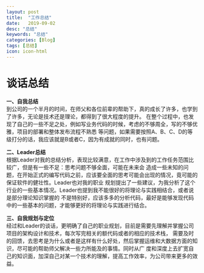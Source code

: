 ```yaml
---
layout: post
title:  "工作总结"
date:   2019-09-02
desc: "总结"
keywords: "总结"
categories: [Blog]
tags: [总结]
icon: icon-html
---
```


# 谈话总结

**一、自我总结**  
到公司的一个半月的时间，在师父和各位前辈的帮助下，真的成长了许多，也学到了许多，无论是技术还是理论，都得到了很大程度的提升。
在整个过程中，也发现了自己的一些不足之处，例如写业务代码的时候，考虑的不够周全，写的不够优雅，项目的部署和整体发布流程不熟悉
等问题，如果需要按照A、B、C、D的等级打分的话，我应该就是B或者C，因为有成就的同时，也有问题。

**二、Leader总结**  
根据Leader对我的总结分析，表现比较满意，在工作中涉及到的工作任务范围比较广，但是有一些不足：思考问题不够全面，可能在未来会
造成一些未知的问题，在开始正式的编写代码之前，应该要全面的思考可能会出现的情况，竟可能的保证软件的健壮性。Leader也对我的职业
规划提出了一些建议，为我分析了这个行业的一些基本情况。Leader也提到我不能很好的将理论与实践相结合，或者说是部分理论知识掌握的
不是特别好，应该多多的分析代码，最好是能够发现代码中的一些基本的问题，才能够更好的将理论与实践进行结合。

**三、自我规划与定位**  
经过和Leader的谈话，更明确了自己的职业规划，目前是需要先理解并掌握公司项目的架构设计和技术，每次写完相关的额代码或者的相应的技术栈，
需要及时的回馈，去思考是为什么或者是这样有什么好处，然后掌握运维和大数据方面的知识，尽可能的帮助师父解决一些力所能及的事情。同时从广
度和深度上去扩宽自己的知识面，加深自己对某一个技术的理解，提高工作效率，为公司带来更多的效益。

